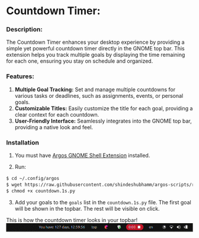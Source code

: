 # Countdown Timer:

### Description:

The Countdown Timer enhances your desktop experience by providing a simple yet powerful countdown timer directly in the GNOME top bar. This extension helps you track multiple goals by displaying the time remaining for each one, ensuring you stay on schedule and organized.

### Features:

1. **Multiple Goal Tracking:** Set and manage multiple countdowns for various tasks or deadlines, such as assignments, events, or personal goals.
2. **Customizable Titles:** Easily customize the title for each goal, providing a clear context for each countdown.
3. **User-Friendly Interface:** Seamlessly integrates into the GNOME top bar, providing a native look and feel.

### Installation

1. You must have [Argos GNOME Shell Extension](https://github.com/p-e-w/argos) installed.

2. Run:

```bash
$ cd ~/.config/argos
$ wget https://raw.githubusercontent.com/shindeshubhamm/argos-scripts/refs/heads/main/countdown/countdown.1s.py
$ chmod +x countdown.1s.py
```

3. Add your goals to the `goals` list in the `countdown.1s.py` file. The first goal will be shown in the topbar. The rest will be visible on click.

This is how the countdown timer looks in your topbar!
![GIF](example.gif)
